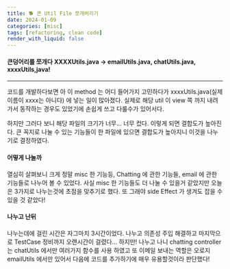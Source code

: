 ```yaml
---
title: 🐕 큰 Util File 쪼개버리기
date: 2024-01-09
categories: [misc]
tags: [refactoring, clean code]
render_with_liquid: false
---
```

#### 큰덩어리를 쪼개다 XXXXUtils.java -> emailUtils.java, chatUtils.java, xxxxUtils,java!
---
코드를 개발하다보면 아 이 method 는 어디 들어가지 고민하다가 xxxxUtils.java(실제 이름이 xxxx는 아니다) 에 넣는 일이 많아졌다. 실제로 해당 util 이 view 쪽 까지 내려가서 동작하는 경우도 있었기에 손쉽게 쓰고 다룰수가 있어서다.

하지만 그러다 보니 해당 파일의 크기가 너무... 너무 컸다. 이렇게 되면 결합도가 높아진다. 큰 꼭지로 나눌 수 있는 기능들이 한 파일에 있으면 결합도가 높아지니 이것을 나누기로 결정하였다. 

#### 어떻게 나눌까
열심히 살펴보니 크게 정말 misc 한 기능등, Chatting 에 관한 기능들, email 에 관한 기능들로 나누어 볼 수 있었다. 사실 misc 한 기능들도 더 나눌 수 있을거 같았지만 오늘은 3가지로 나누는것에 초점을 맞추기로 했다. 또 그래야 side Effect 가 생겨도 잡을 수 있을 것 같았다!

#### 나누고 난뒤
나누는데에 걸린 시간은 자그마치 3시간이었다. 나누고 의존성 주입 해결하고 마지막으로 TestCase 정비까지 오랜시간이 걸렸다... 
하지만! 나누고 나니 chatting controller 는 chatUtils 에서만 여러가지 함수를 사용 하였고
또 이메일 보내는 역할은 오로지 emailUtils 에서만 있어서 다음에 코드를 추가하기에 매우 유용할것이라 판단했다!

